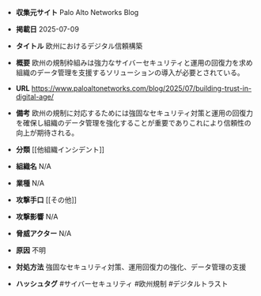 - **収集元サイト**
Palo Alto Networks Blog

- **掲載日**
2025-07-09

- **タイトル**
欧州におけるデジタル信頼構築

- **概要**
欧州の規制枠組みは強力なサイバーセキュリティと運用の回復力を求め組織のデータ管理を支援するソリューションの導入が必要とされている。

- **URL**
https://www.paloaltonetworks.com/blog/2025/07/building-trust-in-digital-age/

- **備考**
欧州の規制に対応するためには強固なセキュリティ対策と運用の回復力を確保し組織のデータ管理を強化することが重要でありこれにより信頼性の向上が期待される。

- **分類**
[[他組織インシデント]]

- **組織名**
N/A

- **業種**
N/A

- **攻撃手口**
[[その他]]

- **攻撃影響**
N/A

- **脅威アクター**
N/A

- **原因**
不明

- **対処方法**
強固なセキュリティ対策、運用回復力の強化、データ管理の支援

- **ハッシュタグ**
#サイバーセキュリティ #欧州規制 #デジタルトラスト
